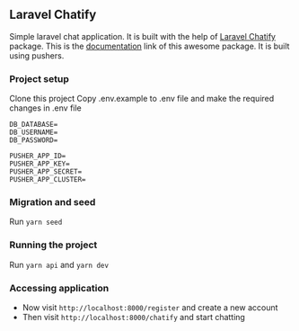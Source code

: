 ## Laravel Chatify
Simple laravel chat application. It is built with the help of [Laravel Chatify](https://github.com/munafio/chatify) package.
This is the [documentation](https://chatify.munafio.com/) link of this awesome package. It is built using pushers.

### Project setup
Clone this project
Copy .env.example to .env file and make the required changes in .env file
```
DB_DATABASE=
DB_USERNAME=
DB_PASSWORD=

PUSHER_APP_ID=
PUSHER_APP_KEY=
PUSHER_APP_SECRET=
PUSHER_APP_CLUSTER=
```

### Migration and seed
Run `yarn seed`

### Running the project
Run `yarn api` and `yarn dev`

### Accessing application
- Now visit `http://localhost:8000/register` and create a new account
- Then visit `http://localhost:8000/chatify` and start chatting
